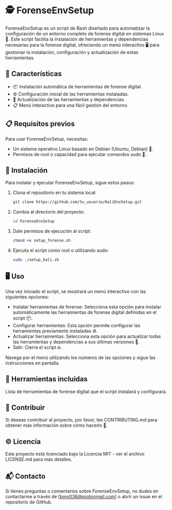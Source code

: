 # 🕵️ ForenseEnvSetup

ForenseEnvSetup es un script de Bash diseñado para automatizar la configuración de un entorno completo de forense digital en sistemas Linux 🐧. Este script facilita la instalación de herramientas y dependencias necesarias para la forense digital, ofreciendo un menú interactivo 🖥️ para gestionar la instalación, configuración y actualización de estas herramientas.

## 🌟 Características

- 📦 Instalación automática de herramientas de forense digital.
- ⚙️ Configuración inicial de las herramientas instaladas.
- 🔄 Actualización de las herramientas y dependencias.
- 📋 Menú interactivo para una fácil gestión del entorno.

## 📋 Requisitos previos

Para usar ForenseEnvSetup, necesitas:

- Un sistema operativo Linux basado en Debian (Ubuntu, Debian) 🐧.
- Permisos de root o capacidad para ejecutar comandos sudo 🔑.

## 🚀 Instalación

Para instalar y ejecutar ForenseEnvSetup, sigue estos pasos:

1. Clona el repositorio en tu sistema local:

   ```sh
   git clone https://github.com/tu_usuario/KaliEnvSetup.git
   ```
2. Cambia al directorio del proyecto:

    ```sh
    cd ForenseEnvSetup
    ```
3. Dale permisos de ejecución al script:

    ```sh
    chmod +x setup_forense.sh
    ```
4. Ejecuta el script como root o utilizando sudo:

    ```sh
    sudo ./setup_kali.sh
    ```
    
## 🖥️ Uso

Una vez iniciado el script, se mostrará un menú interactivo con las siguientes opciones:

- Instalar herramientas de forense: Selecciona esta opción para instalar automáticamente las herramientas de forense digital definidas en el script 📦.
- Configurar herramientas: Esta opción permite configurar las herramientas previamente instaladas ⚙️.
- Actualizar herramientas: Selecciona esta opción para actualizar todas las herramientas y dependencias a sus últimas versiones 🔄.
- Salir: Cierra el script 🔚.

Navega por el menú utilizando los números de las opciones y sigue las instrucciones en pantalla.

## 🔧 Herramientas incluidas

Lista de herramientas de forense digital que el script instalará y configurará.

## 🤝 Contribuir

Si deseas contribuir al proyecto, por favor, lee CONTRIBUTING.md para obtener más información sobre cómo hacerlo 📄.

## ©️ Licencia

Este proyecto está licenciado bajo la Licencia MIT - ver el archivo LICENSE.md para más detalles.

## 📬 Contacto

Si tienes preguntas o comentarios sobre ForenseEnvSetup, no dudes en contactarme a través de [bmo036@protonmail.com] o abrir un issue en el repositorio de GitHub.
